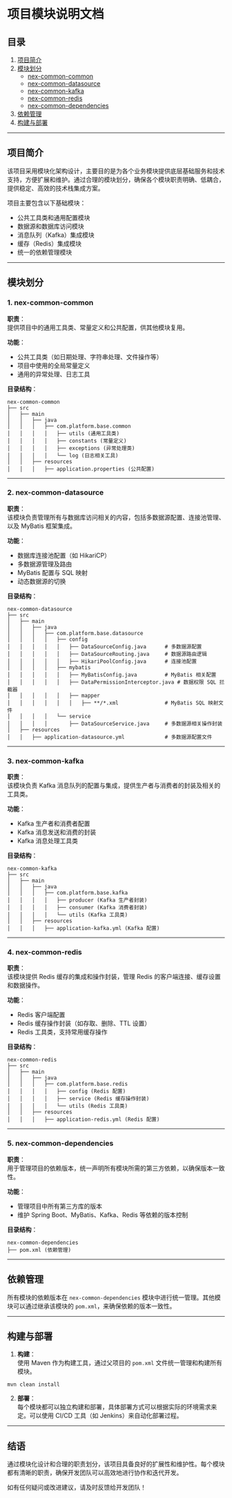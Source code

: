 # 项目模块说明文档
## 目录
1. [项目简介](#%E9%A1%B9%E7%9B%AE%E7%AE%80%E4%BB%8B)
2. [模块划分](#%E6%A8%A1%E5%9D%97%E5%88%92%E5%88%86)
    - [nex-common-common](#nex-common-common)
    - [nex-common-datasource](#nex-common-datasource)
    - [nex-common-kafka](#nex-common-kafka)
    - [nex-common-redis](#nex-common-redis)
    - [nex-common-dependencies](#nex-common-dependencies)
3. [依赖管理](#%E4%BE%9D%E8%B5%96%E7%AE%A1%E7%90%86)
4. [构建与部署](#%E6%9E%84%E5%BB%BA%E4%B8%8E%E9%83%A8%E7%BD%B2)

---

## 项目简介
该项目采用模块化架构设计，主要目的是为各个业务模块提供底层基础服务和技术支持，方便扩展和维护。通过合理的模块划分，确保各个模块职责明确、低耦合，提供稳定、高效的技术栈集成方案。

项目主要包含以下基础模块：

+ 公共工具类和通用配置模块
+ 数据源和数据库访问模块
+ 消息队列（Kafka）集成模块
+ 缓存（Redis）集成模块
+ 统一的依赖管理模块

---

## 模块划分
### 1. nex-common-common
**职责**：  
提供项目中的通用工具类、常量定义和公共配置，供其他模块复用。

**功能**：

+ 公共工具类（如日期处理、字符串处理、文件操作等）
+ 项目中使用的全局常量定义
+ 通用的异常处理、日志工具

**目录结构**：

```plain
nex-common-common
├── src
│   ├── main
│   │   ├── java
│   │   │   ├── com.platform.base.common
│   │   │   │   ├── utils (通用工具类)
│   │   │   │   ├── constants (常量定义)
│   │   │   │   ├── exceptions (异常处理类)
│   │   │   │   └── log (日志相关工具)
│   │   ├── resources
│   │   │   ├── application.properties (公共配置)
```

---

### 2. nex-common-datasource
**职责**：  
该模块负责管理所有与数据库访问相关的内容，包括多数据源配置、连接池管理、以及 MyBatis 框架集成。

**功能**：

+ 数据库连接池配置（如 HikariCP）
+ 多数据源管理及路由
+ MyBatis 配置与 SQL 映射
+ 动态数据源的切换

**目录结构**：

```plain
nex-common-datasource
├── src
│   ├── main
│   │   ├── java
│   │   │   ├── com.platform.base.datasource
│   │   │   │   ├── config
│   │   │   │   │   ├── DataSourceConfig.java      # 多数据源配置
│   │   │   │   │   ├── DataSourceRouting.java     # 数据源路由逻辑
│   │   │   │   │   ├── HikariPoolConfig.java      # 连接池配置
│   │   │   │   ├── mybatis
│   │   │   │   │   ├── MyBatisConfig.java         # MyBatis 相关配置
│   │   │   │   │   ├── DataPermissionInterceptor.java # 数据权限 SQL 拦截器
│   │   │   │   │   ├── mapper
│   │   │   │   │   │   ├── **/*.xml               # MyBatis SQL 映射文件
│   │   │   │   └── service
│   │   │   │       ├── DataSourceService.java     # 多数据源相关操作封装
│   ├── resources
│   │   ├── application-datasource.yml             # 多数据源配置文件

```

---

### 3. nex-common-kafka
**职责**：  
该模块负责 Kafka 消息队列的配置与集成，提供生产者与消费者的封装及相关的工具类。

**功能**：

+ Kafka 生产者和消费者配置
+ Kafka 消息发送和消费的封装
+ Kafka 消息处理工具类

**目录结构**：

```plain
nex-common-kafka
├── src
│   ├── main
│   │   ├── java
│   │   │   ├── com.platform.base.kafka
│   │   │   │   ├── producer (Kafka 生产者封装)
│   │   │   │   ├── consumer (Kafka 消费者封装)
│   │   │   │   └── utils (Kafka 工具类)
│   │   ├── resources
│   │   │   ├── application-kafka.yml (Kafka 配置)
```

---

### 4. nex-common-redis
**职责**：  
该模块提供 Redis 缓存的集成和操作封装，管理 Redis 的客户端连接、缓存设置和数据操作。

**功能**：

+ Redis 客户端配置
+ Redis 缓存操作封装（如存取、删除、TTL 设置）
+ Redis 工具类，支持常用缓存操作

**目录结构**：

```plain
nex-common-redis
├── src
│   ├── main
│   │   ├── java
│   │   │   ├── com.platform.base.redis
│   │   │   │   ├── config (Redis 配置)
│   │   │   │   ├── service (Redis 缓存操作封装)
│   │   │   │   └── utils (Redis 工具类)
│   │   ├── resources
│   │   │   ├── application-redis.yml (Redis 配置)
```

---

### 5. nex-common-dependencies
**职责**：  
用于管理项目的依赖版本，统一声明所有模块所需的第三方依赖，以确保版本一致性。

**功能**：

+ 管理项目中所有第三方库的版本
+ 维护 Spring Boot、MyBatis、Kafka、Redis 等依赖的版本控制

**目录结构**：

```plain
nex-common-dependencies
├── pom.xml (依赖管理)
```

---

## 依赖管理
所有模块的依赖版本在 `nex-common-dependencies` 模块中进行统一管理。其他模块可以通过继承该模块的 `pom.xml`，来确保依赖的版本一致性。

---

## 构建与部署
1. **构建**：  
使用 Maven 作为构建工具，通过父项目的 `pom.xml` 文件统一管理和构建所有模块。

```plain
mvn clean install
```

2. **部署**：  
每个模块都可以独立构建和部署，具体部署方式可以根据实际的环境需求来定。可以使用 CI/CD 工具（如 Jenkins）来自动化部署过程。

---

## 结语
通过模块化设计和合理的职责划分，该项目具备良好的扩展性和维护性。每个模块都有清晰的职责，确保开发团队可以高效地进行协作和迭代开发。

如有任何疑问或改进建议，请及时反馈给开发团队！

